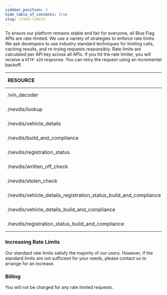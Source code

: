 ```yaml
---
sidebar_position: 3
hide_table_of_contents: true
slug: /rate-limits
---
```


To ensure our platform remains stable and fair for everyone, all Blue Flag APIs are rate-limited. We use a variety of strategies to enforce rate limits. We ask developers to use industry standard techniques for limiting calls, caching results, and re-trying requests responsibly. Rate limits are calculated per API key across all APIs. If you hit the rate limiter, you will receive a `HTTP 429` response. You can retry the request using an incremental backoff.


| **RESOURCE**   | **DEFAULT LIVE QUOTA** | **SANDBOX QUOTA** | **CAN BE INCREASED?** |
| :-------     | :-------:          | :-------:          | :-------:              |
| /vin_decoder | 5 requests/sec | 2 requests/sec | Yes                   |
| /nevdis/lookup | 5 requests/sec | 2 requests/sec  | Yes                   |
| /nevdis/vehicle_details | 5 requests/sec | 2 requests/sec  | Yes                   |
| /nevdis/build_and_compliance | 5 requests/sec | 2 requests/sec  | Yes                   |
| /nevdis/registration_status | 5 requests/sec | 2 requests/sec  | Yes                   | 
| /nevdis/written_off_check | 5 requests/sec | 2 requests/sec  | Yes                   |
| /nevdis/stolen_check | 5 requests/sec | 2 requests/sec  | Yes                   |
| /nevdis/vehicle_details_registration_status_build_and_compliance | 5 requests/sec | 2 requests/sec  | Yes                   |
| /nevdis/vehicle_details_build_and_compliance | 5 requests/sec | 2 requests/sec  | Yes                   |
| /nevdis/registration_status_build_and_compliance | 5 requests/sec | 2 requests/sec  | Yes                   |



### Increasing Rate Limits

Our standard rate limits satisfy the majority of our users. However, if the standard limits are not sufficient for your needs, please contact us to arrange for an increase.

### Billing

You will not be charged for any rate limited requests.